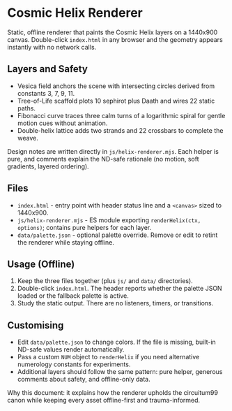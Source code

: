 # Cosmic Helix Renderer

Static, offline renderer that paints the Cosmic Helix layers on a 1440x900 canvas. Double-click `index.html` in any browser and the geometry appears instantly with no network calls.

## Layers and Safety

- Vesica field anchors the scene with intersecting circles derived from constants 3, 7, 9, 11.
- Tree-of-Life scaffold plots 10 sephirot plus Daath and wires 22 static paths.
- Fibonacci curve traces three calm turns of a logarithmic spiral for gentle motion cues without animation.
- Double-helix lattice adds two strands and 22 crossbars to complete the weave.

Design notes are written directly in `js/helix-renderer.mjs`. Each helper is pure, and comments explain the ND-safe rationale (no motion, soft gradients, layered ordering).

## Files

- `index.html` - entry point with header status line and a `<canvas>` sized to 1440x900.
- `js/helix-renderer.mjs` - ES module exporting `renderHelix(ctx, options)`; contains pure helpers for each layer.
- `data/palette.json` - optional palette override. Remove or edit to retint the renderer while staying offline.

## Usage (Offline)

1. Keep the three files together (plus `js/` and `data/` directories).
2. Double-click `index.html`. The header reports whether the palette JSON loaded or the fallback palette is active.
3. Study the static output. There are no listeners, timers, or transitions.

## Customising

- Edit `data/palette.json` to change colors. If the file is missing, built-in ND-safe values render automatically.
- Pass a custom `NUM` object to `renderHelix` if you need alternative numerology constants for experiments.
- Additional layers should follow the same pattern: pure helper, generous comments about safety, and offline-only data.

Why this document: it explains how the renderer upholds the circuitum99 canon while keeping every asset offline-first and trauma-informed.
